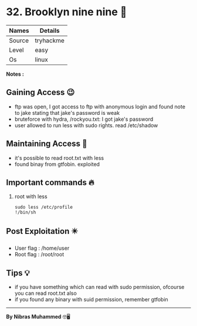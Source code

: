 # 32. Brooklyn nine nine 🧭
Names | Details
--------|-----
Source | tryhackme
Level | easy
Os | linux

**Notes :**




## Gaining Access 😉
- ftp was open, I got access to ftp with anonymous login and found note to jake stating that jake's password is weak
- bruteforce with hydra, /rockyou.txt: I got jake's password
- user allowed to run less with sudo rights. read /etc/shadow



## Maintaining Access 🥷
- it's possible to read root.txt with less
- found binay from gtfobin. exploited


## Important commands 🔥
1. root with less
	```
	sudo less /etc/profile
	!/bin/sh
	```

## Post Exploitation ✴️
- User flag : /home/user
- Root flag : /root/root
## Tips 💡
- if you have something which can read with sudo permission, ofcourse you can read root.txt also
- if you found any binary with suid permission, remember gtfobin


--------------------------------
**By Nibras Muhammed** 🤓🖥️






